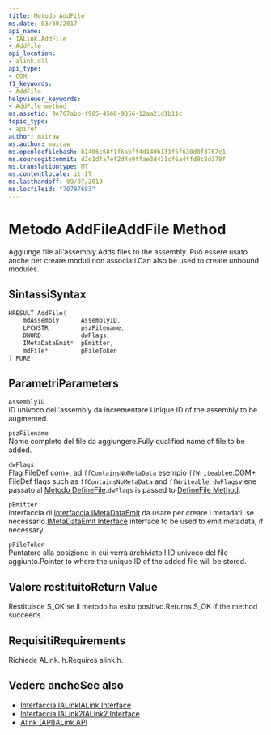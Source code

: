 ```yaml
---
title: Metodo AddFile
ms.date: 03/30/2017
api_name:
- IALink.AddFile
- AddFile
api_location:
- alink.dll
api_type:
- COM
f1_keywords:
- AddFile
helpviewer_keywords:
- AddFile method
ms.assetid: 9e707abb-f905-4568-9356-12aa21d1b11c
topic_type:
- apiref
author: mairaw
ms.author: mairaw
ms.openlocfilehash: b1406c68f1f6abff4d140b131f5f630d0fd767e1
ms.sourcegitcommit: d2e1dfa7ef2d4e9ffae3d431cf6a4ffd9c8d378f
ms.translationtype: MT
ms.contentlocale: it-IT
ms.lasthandoff: 09/07/2019
ms.locfileid: "70787683"
---
```

# <a name="addfile-method"></a><span data-ttu-id="cf1f0-102">Metodo AddFile</span><span class="sxs-lookup"><span data-stu-id="cf1f0-102">AddFile Method</span></span>
<span data-ttu-id="cf1f0-103">Aggiunge file all'assembly.</span><span class="sxs-lookup"><span data-stu-id="cf1f0-103">Adds files to the assembly.</span></span> <span data-ttu-id="cf1f0-104">Può essere usato anche per creare moduli non associati.</span><span class="sxs-lookup"><span data-stu-id="cf1f0-104">Can also be used to create unbound modules.</span></span>  
  
## <a name="syntax"></a><span data-ttu-id="cf1f0-105">Sintassi</span><span class="sxs-lookup"><span data-stu-id="cf1f0-105">Syntax</span></span>  
  
```cpp  
HRESULT AddFile(  
    mdAssembly      AssemblyID,  
    LPCWSTR         pszFilename,  
    DWORD           dwFlags,  
    IMetaDataEmit*  pEmitter,  
    mdFile*         pFileToken  
) PURE;  
```  
  
## <a name="parameters"></a><span data-ttu-id="cf1f0-106">Parametri</span><span class="sxs-lookup"><span data-stu-id="cf1f0-106">Parameters</span></span>  
 `AssemblyID`  
 <span data-ttu-id="cf1f0-107">ID univoco dell'assembly da incrementare.</span><span class="sxs-lookup"><span data-stu-id="cf1f0-107">Unique ID of the assembly to be augmented.</span></span>  
  
 `pszFilename`  
 <span data-ttu-id="cf1f0-108">Nome completo del file da aggiungere.</span><span class="sxs-lookup"><span data-stu-id="cf1f0-108">Fully qualified name of file to be added.</span></span>  
  
 `dwFlags`  
 <span data-ttu-id="cf1f0-109">Flag FileDef com+, ad `ffContainsNoMetaData` esempio `ffWriteable`e.</span><span class="sxs-lookup"><span data-stu-id="cf1f0-109">COM+ FileDef flags such as `ffContainsNoMetaData` and `ffWriteable`.</span></span> <span data-ttu-id="cf1f0-110">`dwFlags`viene passato al [Metodo DefineFile](../metadata/imetadataassemblyemit-definefile-method.md).</span><span class="sxs-lookup"><span data-stu-id="cf1f0-110">`dwFlags` is passed to [DefineFile Method](../metadata/imetadataassemblyemit-definefile-method.md).</span></span>  
  
 `pEmitter`  
 <span data-ttu-id="cf1f0-111">Interfaccia di [interfaccia IMetaDataEmit](../metadata/imetadataemit-interface.md) da usare per creare i metadati, se necessario.</span><span class="sxs-lookup"><span data-stu-id="cf1f0-111">[IMetaDataEmit Interface](../metadata/imetadataemit-interface.md) interface to be used to emit metadata, if necessary.</span></span>  
  
 `pFileToken`  
 <span data-ttu-id="cf1f0-112">Puntatore alla posizione in cui verrà archiviato l'ID univoco del file aggiunto.</span><span class="sxs-lookup"><span data-stu-id="cf1f0-112">Pointer to where the unique ID of the added file will be stored.</span></span>  
  
## <a name="return-value"></a><span data-ttu-id="cf1f0-113">Valore restituito</span><span class="sxs-lookup"><span data-stu-id="cf1f0-113">Return Value</span></span>  
 <span data-ttu-id="cf1f0-114">Restituisce S_OK se il metodo ha esito positivo.</span><span class="sxs-lookup"><span data-stu-id="cf1f0-114">Returns S_OK if the method succeeds.</span></span>  
  
## <a name="requirements"></a><span data-ttu-id="cf1f0-115">Requisiti</span><span class="sxs-lookup"><span data-stu-id="cf1f0-115">Requirements</span></span>  
 <span data-ttu-id="cf1f0-116">Richiede ALink. h.</span><span class="sxs-lookup"><span data-stu-id="cf1f0-116">Requires alink.h.</span></span>  
  
## <a name="see-also"></a><span data-ttu-id="cf1f0-117">Vedere anche</span><span class="sxs-lookup"><span data-stu-id="cf1f0-117">See also</span></span>

- [<span data-ttu-id="cf1f0-118">Interfaccia IALink</span><span class="sxs-lookup"><span data-stu-id="cf1f0-118">IALink Interface</span></span>](ialink-interface.md)
- [<span data-ttu-id="cf1f0-119">Interfaccia IALink2</span><span class="sxs-lookup"><span data-stu-id="cf1f0-119">IALink2 Interface</span></span>](ialink2-interface.md)
- [<span data-ttu-id="cf1f0-120">Alink (API)</span><span class="sxs-lookup"><span data-stu-id="cf1f0-120">ALink API</span></span>](index.md)
